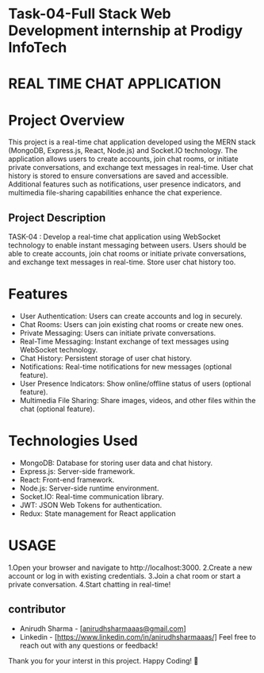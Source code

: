 # Task-04-Full Stack Web Development internship at Prodigy InfoTech 
# REAL TIME CHAT APPLICATION

# Project Overview
This project is a real-time chat application developed using the MERN stack (MongoDB, Express.js, React, Node.js) and Socket.IO technology. The application allows users to create accounts, join chat rooms, or initiate private conversations, and exchange text messages in real-time. User chat history is stored to ensure conversations are saved and accessible. Additional features such as notifications, user presence indicators, and multimedia file-sharing capabilities enhance the chat experience.

## Project Description
TASK-04 : Develop a real-time chat application using WebSocket technology to enable instant messaging between users. Users should be able to create accounts, join chat rooms or initiate private conversations, and exchange text messages in real-time. Store user chat history too.  


# Features
* User Authentication: Users can create accounts and log in securely.
* Chat Rooms: Users can join existing chat rooms or create new ones.
* Private Messaging: Users can initiate private conversations.
* Real-Time Messaging: Instant exchange of text messages using WebSocket technology.
* Chat History: Persistent storage of user chat history.
* Notifications: Real-time notifications for new messages (optional feature).
* User Presence Indicators: Show online/offline status of users (optional feature).
* Multimedia File Sharing: Share images, videos, and other files within the chat (optional feature).

# Technologies Used

* MongoDB: Database for storing user data and chat history.
* Express.js: Server-side framework.
* React: Front-end framework.
* Node.js: Server-side runtime environment.
* Socket.IO: Real-time communication library.
* JWT: JSON Web Tokens for authentication.
* Redux: State management for React application

# USAGE

1.Open your browser and navigate to http://localhost:3000.
2.Create a new account or log in with existing credentials.
3.Join a chat room or start a private conversation.
4.Start chatting in real-time!


## contributor
* Anirudh Sharma - [anirudhsharmaaas@gmail.com]
* Linkedin - [https://www.linkedin.com/in/anirudhsharmaaas/]
Feel free to reach out with any questions or feedback!


Thank you for your interst in this project.
Happy Coding! 🥳
